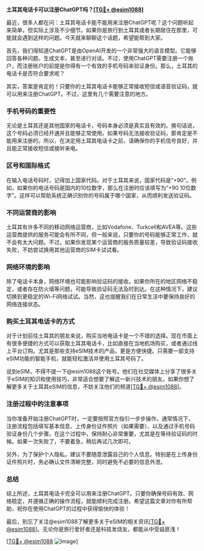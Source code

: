 **土耳其电话卡可以注册ChatGPT吗？[[TG💪+ @esim1088](https://t.me/s/esim1088)]**

最近，很多人都在问：土耳其电话卡能不能用来注册ChatGPT呢？这个问题听起来简单，但实际上涉及不少细节。如果你是旅行到土耳其或者长期居住在那里，可能就会遇到这样的问题。今天就来聊聊这个话题，希望能帮到大家。

首先，我们得知道ChatGPT是由OpenAI开发的一个非常强大的语言模型。它能够回答各种问题、生成文本，甚至进行对话。不过，使用ChatGPT需要注册一个账户，而注册账户的前提是你得有一个有效的手机号码来验证身份。那么，土耳其的电话卡是否符合要求呢？

其实，答案是肯定的！只要你的土耳其电话卡能够正常接收短信或语音验证码，就可以用来注册ChatGPT。不过，这里有几个需要注意的地方。

### 手机号码的重要性

无论是土耳其还是其他国家的电话卡，号码本身必须是真实且有效的。换句话说，这个号码必须已经开通并且能够正常使用。如果号码无法接收验证码，那肯定是不能用来注册的。所以，在决定用土耳其电话卡之前，请确保你的手机信号良好，并且能正常接收短信或接听来电。

### 区号和国际格式

在输入电话号码时，记得加上国家代码。对于土耳其来说，国家代码是“+90”。例如，如果你的电话号码是国内的10位数字，那么在注册时应该填写为“+90 10位数字”。这样可以帮助系统正确识别你的号码属于哪个国家，从而顺利发送验证码。

### 不同运营商的影响

土耳其有许多不同的移动网络运营商，比如Vodafone、Turkcell和AVEA等。这些运营商提供的服务可能会有所不同，但一般来说，只要你的号码能够正常工作，就不会有太大问题。不过，如果你发现某个运营商的服务质量较差，导致验证码接收失败，不妨尝试换用其他运营商的SIM卡试试看。

### 网络环境的影响

除了电话卡本身，网络环境也可能影响验证码的接收。如果你所在的地区网络不稳定，或者存在防火墙等问题，可能导致验证码无法及时到达。在这种情况下，建议切换到更稳定的Wi-Fi网络试试。当然，这也提醒我们在日常生活中要保持良好的网络连接状态。

### 购买土耳其电话卡的方式

对于计划前往土耳其的朋友来说，购买当地电话卡是一个不错的选择。现在市面上有很多便捷的方式可以获取土耳其电话卡，比如直接在当地机场购买，或者通过线上平台订购。尤其是那些支持eSIM技术的产品，更是方便快捷。只需要一部支持eSIM功能的智能手机，就能轻松激活并使用土耳其号码了。

说到eSIM，不得不提一下@esim1088这个账号。他们在社交媒体上分享了很多关于eSIM的知识和使用技巧，非常适合想要了解这一新兴技术的朋友。如果你想了解更多关于土耳其eSIM的信息，不妨关注他们的频道[[TG💪+ @esim1088](https://t.me/s/esim1088)]。

### 注册过程中的注意事项

当你准备开始注册ChatGPT时，一定要按照官方指引一步步操作。通常情况下，注册流程包括填写基本信息、上传身份证件照片（如果需要）、以及通过手机号码验证身份几个步骤。在这个过程中，保持耐心非常重要，尤其是在等待验证码的时候。如果一次失败了，不要着急，稍后再试几次即可。

另外，为了保护个人隐私，建议不要随意泄露自己的个人信息。特别是在上传身份证件照片时，务必确认文件清晰完整，同时避免不必要的信息外泄。

### 总结

综上所述，土耳其电话卡完全可以用来注册ChatGPT。只要你确保号码有效、网络稳定，并遵循正确的操作流程，就能顺利完成注册。希望这篇文章对你有所帮助，祝你在使用ChatGPT的过程中获得愉快的体验！

最后，别忘了关注@esim1088了解更多关于eSIM的相关资讯[[TG💪+ @esim1088](https://t.me/s/esim1088)]。无论你是旅行爱好者还是科技发烧友，都能从中受益匪浅！

[[TG💪+ @esim1088](https://t.me/s/esim1088) ![Image](https://i.postimg.cc/4NQfJmqS/Snipaste-2025-05-13-00-14-12.png)]